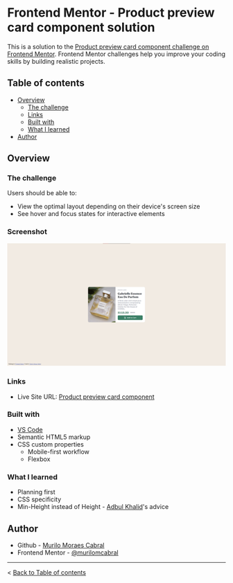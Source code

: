 # Frontend Mentor - Product preview card component solution

This is a solution to the [Product preview card component challenge on Frontend Mentor](https://www.frontendmentor.io/challenges/product-preview-card-component-GO7UmttRfa). Frontend Mentor challenges help you improve your coding skills by building realistic projects. 

## Table of contents

- [Overview](#overview)
  - [The challenge](#the-challenge)
  - [Links](#links)
  - [Built with](#built-with)
  - [What I learned](#what-i-learned)
- [Author](#author)

## Overview

### The challenge

Users should be able to:

- View the optimal layout depending on their device's screen size
- See hover and focus states for interactive elements

### Screenshot

![](product-preview-card-component-screenshot.png)

### Links

- Live Site URL: [Product preview card component](https://murilomcabral.github.io/frontendmentor/001-product-preview-card-component-main/)

### Built with

- [VS Code](https://code.visualstudio.com/)
- Semantic HTML5 markup
- CSS custom properties
  - Mobile-first workflow
  - Flexbox

### What I learned

- Planning first
- CSS specificity
- Min-Height instead of Height - [Adbul Khalid](https://www.frontendmentor.io/profile/0xAbdulKhalid)'s advice

## Author

- Github - [Murilo Moraes Cabral](https://github.com/murilomcabral)
- Frontend Mentor - [@murilomcabral](https://www.frontendmentor.io/profile/murilomcabral)

---

< [Back to Table of contents](#table-of-contents)